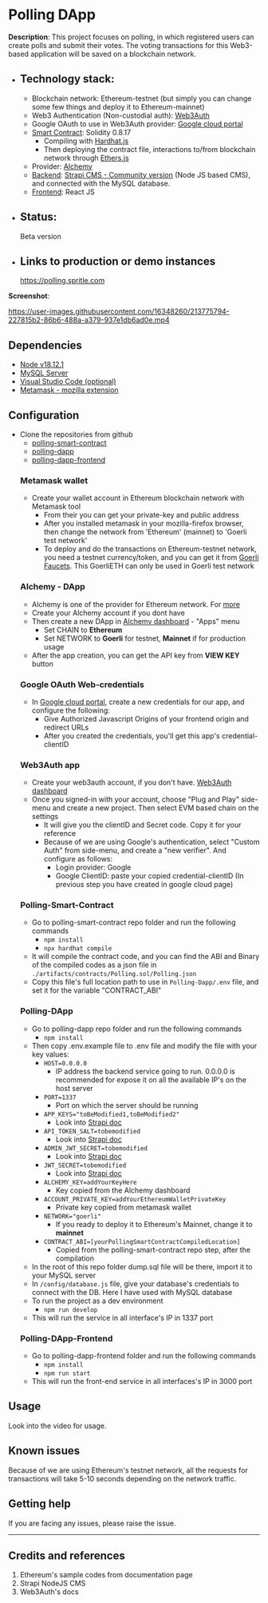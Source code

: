 # Polling DApp

**Description**:  This project focuses on polling, in which registered users can create polls and submit their votes. The voting transactions for this Web3-based application will be saved on a blockchain network. 

  - ## Technology stack: 
    - Blockchain network: Ethereum-testnet (but simply you can change some few things and deploy it to Ethereum-mainnet)
    - Web3 Authentication (Non-custodial auth): [Web3Auth](https://web3auth.io/)
    - Google OAuth to use in Web3Auth provider: [Google cloud portal](https://console.cloud.google.com/apis/dashboard)
    - [Smart Contract](https://github.com/spritlesoftware/polling-smart-contract): Solidity 0.8.17
      * Compiling with [Hardhat.js](https://hardhat.org/)
      * Then deploying the contract file, interactions to/from blockchain network through [Ethers.js](https://docs.ethers.org/v5/)
    - Provider: [Alchemy](https://dashboard.alchemy.com/)
    - [Backend](https://github.com/spritlesoftware/polling-dapp): [Strapi CMS - Community version](https://docs.strapi.io/developer-docs/latest/getting-started/introduction.html) (Node JS based CMS), and connected with the MySQL database.
    - [Frontend](https://github.com/spritlesoftware/polling-dapp-frontend): React JS
  - ## Status:  
    Beta version
  - ## Links to production or demo instances
    https://polling.spritle.com


**Screenshot**: 


https://user-images.githubusercontent.com/16348260/213775794-227815b2-86b6-488a-a379-937e1db6ad0e.mp4


## Dependencies
- [Node v18.12.1](https://nodejs.org/download/release/v18.12.1/)
- [MySQL Server](https://dev.mysql.com/downloads/mysql/)
- [Visual Studio Code (optional)](https://code.visualstudio.com/Download)
- [Metamask - mozilla extension](https://addons.mozilla.org/en-US/firefox/addon/ether-metamask/)

## Configuration
- Clone the repositories from github
    * [polling-smart-contract](https://github.com/spritlesoftware/polling-smart-contract)
    * [polling-dapp](https://github.com/spritlesoftware/polling-dapp)
    * [polling-dapp-frontend](https://github.com/spritlesoftware/polling-dapp-frontend)
  ### Metamask wallet
  - Create your wallet account in Ethereum blockchain network with Metamask tool
    - From their you can get your private-key and public address
    - After you installed metamask in your mozilla-firefox browser, then change the network from 'Ethereum' (mainnet) to 'Goerli test network'
    - To deploy and do the transactions on Ethereum-testnet network, you need a testnet currency/token, and you can get it from [Goerli Faucets](https://goerlifaucet.com/). This GoerliETH can only be used in Goerli test network
  ### Alchemy - DApp
  - Alchemy is one of the provider for Ethereum network. For [more](https://docs.alchemy.com/docs/ethers-js-provider#ethersjs-provider-use-cases)
  - Create your Alchemy account if you dont have
  - Then create a new DApp in [Alchemy dashboard](https://dashboard.alchemy.com/) - "Apps" menu
    * Set CHAIN to **Ethereum**
    * Set NETWORK to **Goerli** for testnet, **Mainnet** if for production usage
  - After the app creation, you can get the API key from **VIEW KEY** button
  ### Google OAuth Web-credentials
  - In [Google cloud portal](https://console.cloud.google.com/apis/credentials), create a new credentials for our app, and configure the following:
      * Give Authorized Javascript Origins of your frontend origin and redirect URLs
      * After you created the credentials, you'll get this app's credential-clientID
  ### Web3Auth app
  - Create your web3auth account, if you don't have. [Web3Auth dashboard](https://dashboard.web3auth.io)
  - Once you signed-in with your account, choose "Plug and Play" side-menu and create a new project. Then select EVM based chain on the settings
      * It will give you the clientID and Secret code. Copy it for your reference
      * Because of we are using Google's authentication, select "Custom Auth" from side-menu, and create a "new verifier". And configure as follows:
          + Login provider: Google
          + Google ClientID: paste your copied credential-clientID (In previous step you have created in google cloud page)
  ### Polling-Smart-Contract
  - Go to polling-smart-contract repo folder and run the following commands
      * ```npm install```
      * ```npx hardhat compile```
  - It will compile the contract code, and you can find the ABI and Binary of the compiled codes as a json file in ```./artifacts/contracts/Polling.sol/Polling.json```
  - Copy this file's full location path to use in ```Polling-Dapp/.env``` file, and set it for the variable "CONTRACT_ABI"
  ### Polling-DApp ###
  - Go to polling-dapp repo folder and run the following commands
      * ```npm install```
  - Then copy .env.example file to .env file and modify the file with your key values:
      * ```HOST=0.0.0.0```
        + IP address the backend service going to run. 0.0.0.0 is recommended for expose it on all the available IP's on the host server
      * ```PORT=1337```
        + Port on which the server should be running
      * ```APP_KEYS="toBeModified1,toBeModified2"```
        + Look into [Strapi doc](https://docs.strapi.io/developer-docs/latest/setup-deployment-guides/configurations/required/server.html#available-options)
      * ```API_TOKEN_SALT=tobemodified```
        + Look into [Strapi doc](https://docs.strapi.io/developer-docs/latest/setup-deployment-guides/configurations/required/admin-panel.html#available-options)
      * ```ADMIN_JWT_SECRET=tobemodified```
        + Look into [Strapi doc](https://docs.strapi.io/developer-docs/latest/setup-deployment-guides/configurations/required/admin-panel.html#available-options)
      * ```JWT_SECRET=tobemodified```
        + Look into [Strapi doc](https://docs.strapi.io/developer-docs/latest/setup-deployment-guides/configurations/required/admin-panel.html#available-options)
      * ```ALCHEMY_KEY=addYourKeyHere```
        + Key copied from the Alchemy dashboard
      * ```ACCOUNT_PRIVATE_KEY=addYourEthereumWalletPrivateKey```
        + Private key copied from metamask wallet
      * ```NETWORK="goerli"```
        + If you ready to deploy it to Ethereum's Mainnet, change it to **mainnet**
      * ```CONTRACT_ABI=[yourPollingSmartContractCompiledLocation]```
        + Copied from the polling-smart-contract repo step, after the compilation
  - In the root of this repo folder dump.sql file will be there, import it to your MySQL server
  - In ```/config/database.js``` file, give your database's credentials to connect with the DB. Here I have used with MySQL database
  - To run the project as a dev environment
      * ```npm run develop```
  - This will run the service in all interface's IP in 1337 port
  ### Polling-DApp-Frontend
  - Go to polling-dapp-frontend folder and run the following commands
      * ```npm install```
      * ```npm run start```
   - This will run the front-end service in all interfaces's IP in 3000 port

## Usage
Look into the video for usage. 

## Known issues
Because of we are using Ethereum's testnet network, all the requests for transactions will take 5-10 seconds depending on the network traffic.

## Getting help
If you are facing any issues, please raise the issue.

----
## Credits and references

1. Ethereum's sample codes from documentation page
2. Strapi NodeJS CMS
3. Web3Auth's docs
